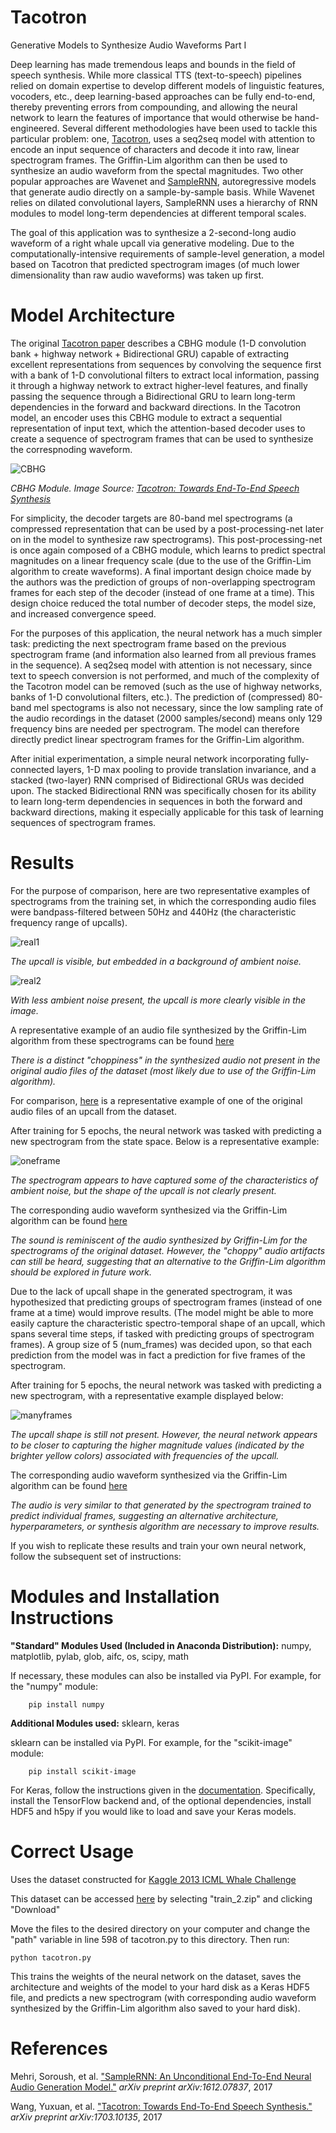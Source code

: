 Tacotron
=========================

Generative Models to Synthesize Audio Waveforms Part I

Deep learning has made tremendous leaps and bounds in the field of speech synthesis. While more classical TTS (text-to-speech) pipelines relied on domain expertise to develop different models of linguistic features, vocoders, etc., deep learning-based approaches can be fully end-to-end, thereby preventing errors from compounding, and allowing the neural network to learn the features of importance that would otherwise be hand-engineered. Several different methodologies have been used to tackle this particular problem: one, [Tacotron](https://arxiv.org/pdf/1703.10135.pdf), uses a seq2seq model with attention to encode an input sequence of characters and decode it into raw, linear spectrogram frames. The Griffin-Lim algorithm can then be used to synthesize an audio waveform from the spectal magnitudes. Two other popular approaches are Wavenet and [SampleRNN](https://arxiv.org/pdf/1612.07837.pdf), autoregressive models that generate audio directly on a sample-by-sample basis. While Wavenet relies on dilated convolutional layers, SampleRNN uses a hierarchy of RNN modules to model long-term dependencies at different temporal scales.

The goal of this application was to synthesize a 2-second-long audio waveform of a right whale upcall via generative modeling. Due to the computationally-intensive requirements of sample-level generation, a model based on Tacotron that predicted spectrogram images (of much lower dimensionality than raw audio waveforms) was taken up first. 

Model Architecture
=========================

The original [Tacotron paper](https://arxiv.org/pdf/1703.10135.pdf) describes a CBHG module (1-D convolution bank + highway network + Bidirectional GRU) capable of extracting excellent representations from sequences by convolving the sequence first with a bank of 1-D convolutional filters to extract local information, passing it through a highway network to extract higher-level features, and finally passing the sequence through a Bidirectional GRU to learn long-term dependencies in the forward and backward directions. In the Tacotron model, an encoder uses this CBHG module to extract a sequential representation of input text, which the attention-based decoder uses to create a sequence of spectrogram frames that can be used to synthesize the correspnoding waveform. 

![CBHG](https://github.com/cchinchristopherj/Tacotron/blob/master/CBHG.png)

*CBHG Module. Image Source: [Tacotron: Towards End-To-End Speech Synthesis](https://arxiv.org/pdf/1703.10135.pdf)*

For simplicity, the decoder targets are 80-band mel spectrograms (a compressed representation that can be used by a post-processing-net later on in the model to synthesize raw spectrograms). This post-processing-net is once again composed of a CBHG module, which learns to predict spectral magnitudes on a linear frequency scale (due to the use of the Griffin-Lim algorithm to create waveforms). A final important design choice made by the authors was the prediction of groups of non-overlapping spectrogram frames for each step of the decoder (instead of one frame at a time). This design choice reduced the total number of decoder steps, the model size, and increased convergence speed.

For the purposes of this application, the neural network has a much simpler task: predicting the next spectrogram frame based on the previous spectrogram frame (and information also learned from all previous frames in the sequence). A seq2seq model with attention is not necessary, since text to speech conversion is not performed, and much of the complexity of the Tacotron model can be removed (such as the use of highway networks, banks of 1-D convolutional filters, etc.). The prediction of (compressed) 80-band mel spectograms is also not necessary, since the low sampling rate of the audio recordings in the dataset (2000 samples/second) means only 129 frequency bins are needed per spectrogram. The model can therefore directly predict linear spectrogram frames for the Griffin-Lim algorithm. 

After initial experimentation, a simple neural network incorporating fully-connected layers, 1-D max pooling to provide translation invariance, and a stacked (two-layer) RNN comprised of Bidirectional GRUs was decided upon. The stacked Bidirectional RNN was specifically chosen for its ability to learn long-term dependencies in sequences in both the forward and backward directions, making it especially applicable for this task of learning sequences of spectrogram frames. 

Results
=========================

For the purpose of comparison, here are two representative examples of spectrograms from the training set, in which the corresponding audio files were bandpass-filtered between 50Hz and 440Hz (the characteristic frequency range of upcalls).

![real1](https://github.com/cchinchristopherj/Tacotron/blob/master/real1.png)

*The upcall is visible, but embedded in a background of ambient noise.*

![real2](https://github.com/cchinchristopherj/Tacotron/blob/master/real2.png)

*With less ambient noise present, the upcall is more clearly visible in the image.*

A representative example of an audio file synthesized by the Griffin-Lim algorithm from these spectrograms can be found [here](https://github.com/cchinchristopherj/Tacotron/blob/master/tacotron_real.mp3)

*There is a distinct "choppiness" in the synthesized audio not present in the original audio files of the dataset (most likely due to use of the Griffin-Lim algorithm).*

For comparison, [here](https://github.com/cchinchristopherj/Tacotron/blob/master/tacotron_original.mp3) is a representative example of one of the original audio files of an upcall from the dataset.

After training for 5 epochs, the neural network was tasked with predicting a new spectrogram from the state space. Below is a representative example: 

![oneframe](https://github.com/cchinchristopherj/Tacotron/blob/master/oneframe.png)

*The spectrogram appears to have captured some of the characteristics of ambient noise, but the shape of the upcall is not clearly present.*

The corresponding audio waveform synthesized via the Griffin-Lim algorithm can be found [here](https://github.com/cchinchristopherj/Tacotron/blob/master/tacotron_oneframe.mp3)

*The sound is reminiscent of the audio synthesized by Griffin-Lim for the spectrograms of the original dataset. However, the "choppy" audio artifacts can still be heard, suggesting that an alternative to the Griffin-Lim algorithm should be explored in future work.*

Due to the lack of upcall shape in the generated spectrogram, it was hypothesized that predicting groups of spectrogram frames (instead of one frame at a time) would improve results. (The model might be able to more easily capture the characteristic spectro-temporal shape of an upcall, which spans several time steps, if tasked with predicting groups of spectrogram frames). A group size of 5 (num_frames) was decided upon, so that each prediction from the model was in fact a prediction for five frames of the spectrogram.

After training for 5 epochs, the neural network was tasked with predicting a new spectrogram, with a representative example displayed below:

![manyframes](https://github.com/cchinchristopherj/Tacotron/blob/master/manyframes.png)

*The upcall shape is still not present. However, the neural network appears to be closer to capturing the higher magnitude values (indicated by the brighter yellow colors) associated with frequencies of the upcall.*

The corresponding audio waveform synthesized via the Griffin-Lim algorithm can be found [here](https://github.com/cchinchristopherj/Tacotron/blob/master/tacotron_manyframes.mp3)

*The audio is very similar to that generated by the spectrogram trained to predict individual frames, suggesting an alternative architecture, hyperparameters, or synthesis algorithm are necessary to improve results.*

If you wish to replicate these results and train your own neural network, follow the subsequent set of instructions:

Modules and Installation Instructions
=========================

**"Standard" Modules Used (Included in Anaconda Distribution):** numpy, matplotlib, pylab, glob, aifc, os, scipy, math

If necessary, these modules can also be installed via PyPI. For example, for the "numpy" module: 

        pip install numpy

**Additional Modules used:** sklearn, keras

sklearn can be installed via PyPI. For example, for the "scikit-image" module:

        pip install scikit-image

For Keras, follow the instructions given in the [documentation](https://keras.io/#installation). Specifically, install the TensorFlow backend and, of the optional dependencies, install HDF5 and h5py if you would like to load and save your Keras models. 

Correct Usage
=========================

Uses the dataset constructed for [Kaggle 2013 ICML Whale Challenge](https://www.kaggle.com/c/the-icml-2013-whale-challenge-right-whale-redux)

This dataset can be accessed [here](https://www.kaggle.com/c/the-icml-2013-whale-challenge-right-whale-redux/data) by selecting "train_2.zip" and clicking "Download"

Move the files to the desired directory on your computer and change the "path" variable in line 598 of tacotron.py to this directory. 
Then run:

    python tacotron.py
    
This trains the weights of the neural network on the dataset, saves the architecture and weights of the model to your hard disk as a Keras HDF5 file, and predicts a new spectrogram (with corresponding audio waveform synthesized by the Griffin-Lim algorithm also saved to your hard disk). 

References
=========================

Mehri, Soroush, et al. ["SampleRNN: An Unconditional End-To-End Neural Audio Generation Model."](https://arxiv.org/pdf/1612.07837.pdf) *arXiv preprint arXiv:1612.07837*, 2017

Wang, Yuxuan, et al. ["Tacotron: Towards End-To-End Speech Synthesis."](https://arxiv.org/pdf/1703.10135.pdf) *arXiv preprint arXiv:1703.10135*, 2017

